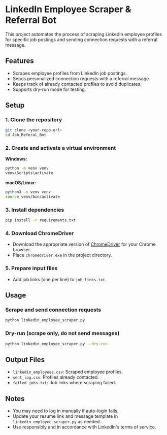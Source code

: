 # LinkedIn Employee Scraper & Referral Bot

This project automates the process of scraping LinkedIn employee profiles for specific job postings and sending connection requests with a referral message.

## Features

- Scrapes employee profiles from LinkedIn job postings.
- Sends personalized connection requests with a referral message.
- Keeps track of already contacted profiles to avoid duplicates.
- Supports dry-run mode for testing.

## Setup

### 1. Clone the repository

```sh
git clone <your-repo-url>
cd Job_Referal_Bot
```

### 2. Create and activate a virtual environment

**Windows:**
```sh
python -m venv venv
venv\Scripts\activate
```

**macOS/Linux:**
```sh
python3 -m venv venv
source venv/bin/activate
```

### 3. Install dependencies

```sh
pip install -r requirements.txt
```

### 4. Download ChromeDriver

- Download the appropriate version of [ChromeDriver](https://chromedriver.chromium.org/downloads) for your Chrome browser.
- Place `chromedriver.exe` in the project directory.

### 5. Prepare input files

- Add job links (one per line) to `job_links.txt`.

## Usage

### Scrape and send connection requests

```sh
python linkedin_employee_scraper.py
```

### Dry-run (scrape only, do not send messages)

```sh
python linkedin_employee_scraper.py --dry-run
```

## Output Files

- `linkedin_employees.csv`: Scraped employee profiles.
- `sent_log.csv`: Profiles already contacted.
- `failed_jobs.txt`: Job links where scraping failed.

## Notes

- You may need to log in manually if auto-login fails.
- Update your resume link and message template in `linkedin_employee_scraper.py` as needed.
- Use responsibly and in accordance with LinkedIn's terms of service.
